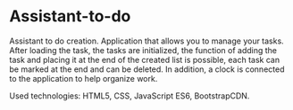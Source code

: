 # Assistant-to-do
 
Assistant to do creation. Application that allows you to manage your tasks. After loading the task, the tasks are initialized, the function of adding the task and placing it at the end of the created list is possible, each task can be marked at the end and can be deleted. In addition, a clock is connected to the application to help organize work. 

Used technologies: HTML5, CSS, JavaScript ES6, BootstrapCDN.


